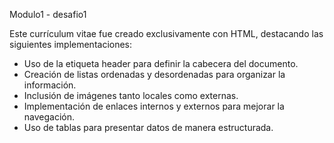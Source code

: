 Modulo1 - desafio1

Este currículum vitae fue creado exclusivamente con HTML, destacando las siguientes implementaciones:

- Uso de la etiqueta header para definir la cabecera del documento.
- Creación de listas ordenadas y desordenadas para organizar la información.
- Inclusión de imágenes tanto locales como externas.
- Implementación de enlaces internos y externos para mejorar la navegación.
- Uso de tablas para presentar datos de manera estructurada.
